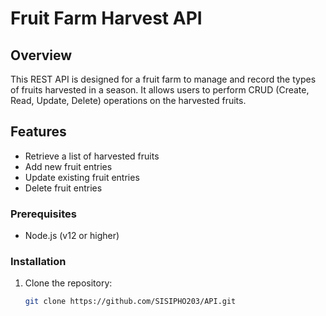 # Fruit Farm Harvest API

## Overview

This REST API is designed for a fruit farm to manage and record the types of fruits harvested in a season. It allows users to perform CRUD (Create, Read, Update, Delete) operations on the harvested fruits.

## Features

- Retrieve a list of harvested fruits
- Add new fruit entries
- Update existing fruit entries
- Delete fruit entries



### Prerequisites

- Node.js (v12 or higher)

### Installation

1. Clone the repository:
   ```bash
   git clone https://github.com/SISIPHO203/API.git
